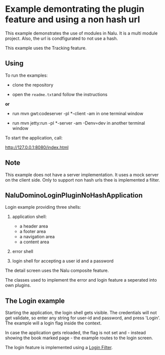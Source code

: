 # Example demontrating the plugin feature and using a non hash url
This example demonstrates the use of modules in Nalu. It is a multi module project. Also, the url is condfigurated to not use a hash.

This example uses the Tracking feature.

## Using
To run the examples:

* clone the repository

* open the `readme.txt`and follow the instructions 

**or**

* run mvn gwt:codeserver -pl *-client -am in one terminal window

* run mvn jetty:run -pl *-server -am -Denv=dev in another terminal window

To start the application, call:

http://127.0.0.1:8080/index.html

## Note
This example does not have a server implementation. It uses a mock server on the client side. Only to support non hash urls thee is implemented a filter.

## NaluDominoLoginPluginNoHashApplication
Login example providing three shells:

1. application shell:
      * a header area
      * a footer area
      * a navigation area
      * a content area

2. error shell

3. login shell for accepting a user id and a password

The detail screen uses the Nalu composite feature.

The classes used to implement the error and login feature a seperated into own plugins.

## The Login example

Starting the application, the login shell gets visible. The credentials will not get validate, so enter any string for user-id and password, and press 'Login'. The example will a login flag inside the context.

In case the application gets reloaded, the flag is not set and - instead showing the book marked page - the example routes to the login screen.

The login feature is implemented using a [Login Filter](https://github.com/NaluKit/nalu-examples/blob/master/NaluDominoLoginPluginApplication/NaluDominoLoginPluginApplication-client/src/main/java/com/github/nalukit/example/nalu/loginapplication/filters/BartSimpsonFilter.java).


